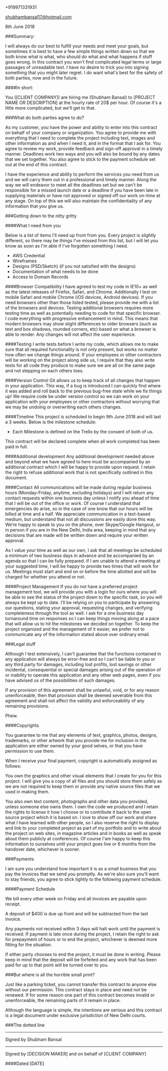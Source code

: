 +919971331931

shubhambansal17@hotmail.com

8th June 2018

###Summary:

I will always do our best to fulfill your needs and meet your goals, but sometimes it is best to have a few simple things written down so that we both know what is what, who should do what and what happens if stuff goes wrong. In this contract you won't find complicated legal terms or large passages of unreadable text. I have no desire to trick you into signing something that you might later regret. I do want what's best for the safety of both parties, now and in the future.

####In short:

You ([CLIENT COMPANY]) are hiring me (Shubham Bansal) to [PROJECT NAME OR DESCRIPTION] at the hourly rate of 20$ per hour. Of course it's a little more complicated, but we'll get to that.

###What do both parties agree to do?

As my customer, you have the power and ability to enter into this contract on behalf of your company or organization. You agree to provide me with everything that I need to complete the project including text, images and other information as and when I need it, and in the format that I ask for. You agree to review my work, provide feedback and sign-off approval in a timely manner. Deadlines work two ways and you will also be bound by any dates that we set together. You also agree to stick to the payment schedule set out at the end of this contract.

I have the experience and ability to perform the services you need from us and we will carry them out in a professional and timely manner. Along the way we will endeavor to meet all the deadlines set but we can't be responsible for a missed launch date or a deadline if you have been late in supplying materials or have not approved or signed off our work on-time at any stage. On top of this we will also maintain the confidentiality of any information that you give us.

###Getting down to the nitty gritty

####What I need from you

Below is a list of items I’ll need up front from you. Every project is slightly different, so there may be things I’ve missed from this list, but I will let you know as soon as I'm able if I’ve forgotten something I need.

* AWS Credential
* Wireframes
* Designs (PSD/Sketch) (if you not satisfied with the designs)
* Documentation of what needs to be done
* Access to Domain Records


####Browser Compatibility
I have agreed to test my code in IE10+ as well as the latest releases of Firefox, Safari, and Chrome. Additionally I test on mobile Safari and mobile Chrome (iOS devices, Android devices). If you need browsers other than those listed tested, please provide me with a list of the browsers and devices. Testing additional browsers requires more testing time as well as potentially needing to code for that specific browser.
I code everything with progressive enhancement in mind. This means that modern browsers may show slight differences to older browsers (such as text and box shadows, rounded corners, etc) based on what a browser is able to render. Any changes will not affect the user experience.

####Testing
I write tests before I write my code, which allows me to make sure that all required functionality is not only present, but works no matter how often we change things around. If your employees or other contractors will be working on the project along side us, I require that they also write tests for all code they produce to make sure we are all on the same page and not stepping on each others toes.

####Version Control
Git allows us to keep track of all changes that happen in your application. This way, if a bug is introduced I can quickly find where it was added and roll back to the previous bug-free state while we fix things up! We require code be under version control so we can work on your application with your employees or other contractors without worrying that we may be undoing or overwriting each others changes.

####Timeline
This project is scheduled to begin 9th June 2018 and will last a 3 weeks.
Below is the milestone schedule:

* Each Milestone is defined on the Trello by the consent of both of us.

This contract will be declared complete when all work completed has been paid in full.

####Additional development
Any additional development needed above and beyond what we have agreed to here must be accompanied by an additional contract which I will be happy to provide upon request. I retain the right to refuse additional work that is not specifically outlined in this document.

####Contact
All communications will be made during regular business hours (Monday-Friday, anytime,  excluding holidays) and I will return any contact requests within one business day unless I notify you ahead of time that I will be out of the office or work. Of course I understand that emergencies do arise, so in the case of one know that our hours will be billed at time and a half. We appreciate communication in a text-based medium, but understand that not all discussions are easily done this way. We’re happy to speak to you on the phone, over Skype/Google Hangout, or in person if you are in the New Delhi, India area, keeping in mind that any decisions that are made will be written down and require your written approval.

As I value your time as well as our own, I ask that all meetings be scheduled a minimum of two business days in advance and be accompanied by an agenda so that I can be fully prepared. If I am unable to attend a meeting at your suggested time, I will be happy to provide two times that will work for us. Meetings must start and end on or before the time allotted and will be charged for whether you attend or not.

####Project Management
If you do not have a preferred project management tool, we will provide you with a login for ours where you will be able to see the status of the project down to the specific task, so you will always be kept up to date. I’ll be relying on you to participate by answering our questions, stating your approval, requesting changes, and verifying completeness through the tool as well. I ask for a one business day turnaround time on responses so I can keep things moving along at a pace that will allow us to hit the milestones we decided on together. 
To keep the project organized and the management of it easier, we prefer not to communicate any of the information stated above over ordinary email.

###Legal stuff

Although I test extensively, I can't guarantee that the functions contained in any application will always be error-free and so I can't be liable to you or any third party for damages, including lost profits, lost savings or other incidental, consequential or special damages arising out of the operation of or inability to operate this application and any other web pages, even if you have advised us of the possibilities of such damages.

If any provision of this agreement shall be unlawful, void, or for any reason unenforceable, then that provision shall be deemed severable from this agreement and shall not affect the validity and enforceability of any remaining provisions.

Phew.

####Copyrights

You guarantee to me that any elements of text, graphics, photos, designs, trademarks, or other artwork that you provide me for inclusion in the application are either owned by your good selves, or that you have permission to use them.

When I receive your final payment, copyright is automatically assigned as follows:

You own the graphics and other visual elements that I create for you for this project. I will give you a copy of all files and you should store them safely as we are not required to keep them or provide any native source files that we used in making them.

You also own text content, photographs and other data you provided, unless someone else owns them. I own the code we produced and I retain the rights to license it how I choose or to contribute it back to the open source project which it is based on.
I love to show off our work and share what I have learned with other people, so I also reserve the right to display and link to your completed project as part of my portfolio and to write about the project on web sites, in magazine articles and in books as well as speak about them publicly at conferences. Of course I'am happy to keep this information to ourselves until your project goes live or 6 months from the handover date, whichever is sooner.

###Payments

I am sure you understand how important it is as a small business that you pay the invoices that we send you promptly.  As we're also sure you'll want to stay friends, you agree to stick tightly to the following payment schedule.

####Payment Schedule

We bill every other week on Friday and all invoices are payable upon receipt.

A deposit of $400 is due up front and will be subtracted from the last invoice.

Any payments not received within 3 days will halt work until the payment is received. If payment is late once during the project, I retain the right to ask for prepayment of hours or to end the project, whichever is deemed more fitting for the situation.

If either party chooses to end the project, it must be done in writing. Please keep in mind that the deposit will be forfeited and any work that has been paid for up to that point will be turned over to you.

###But where is all the horrible small print?

Just like a parking ticket, you cannot transfer this contract to anyone else without our permission. This contract stays in place and need not be renewed. If for some reason one part of this contract becomes invalid or unenforceable, the remaining parts of it remain in place.

Although the language is simple, the intentions are serious and this contract is a legal document under exclusive jurisdiction of New Delhi courts.

###The dotted line


__________________________________________________
Signed by Shubham Bansal


__________________________________________________
Signed by [DECISION MAKER] and on behalf of [CLIENT COMPANY]


####Dated [DATE]
